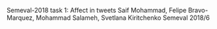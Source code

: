 Semeval-2018 task 1: Affect in tweets
Saif Mohammad, Felipe Bravo-Marquez, Mohammad Salameh, Svetlana Kiritchenko
Semeval 2018/6

